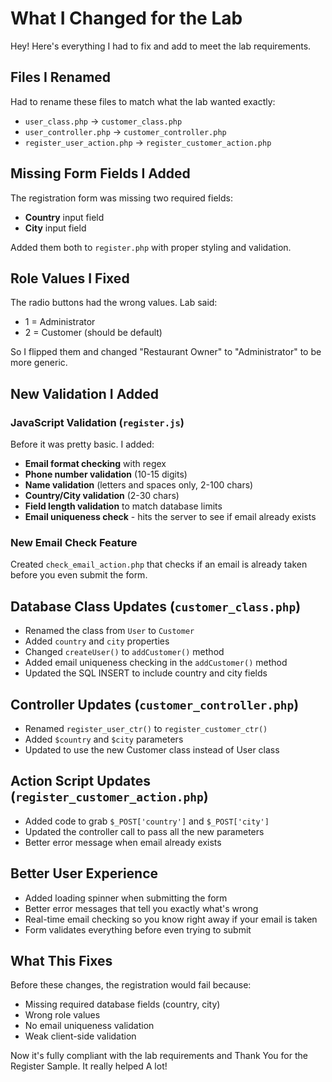 # What I Changed for the Lab

Hey! Here's everything I had to fix and add to meet the lab requirements.

## Files I Renamed

Had to rename these files to match what the lab wanted exactly:
- `user_class.php` → `customer_class.php`
- `user_controller.php` → `customer_controller.php` 
- `register_user_action.php` → `register_customer_action.php`

## Missing Form Fields I Added

The registration form was missing two required fields:
- **Country** input field
- **City** input field

Added them both to `register.php` with proper styling and validation.

## Role Values I Fixed

The radio buttons had the wrong values. Lab said:
- 1 = Administrator 
- 2 = Customer (should be default)

So I flipped them and changed "Restaurant Owner" to "Administrator" to be more generic.

## New Validation I Added

### JavaScript Validation (`register.js`)
Before it was pretty basic. I added:
- **Email format checking** with regex
- **Phone number validation** (10-15 digits)
- **Name validation** (letters and spaces only, 2-100 chars)
- **Country/City validation** (2-30 chars)
- **Field length validation** to match database limits
- **Email uniqueness check** - hits the server to see if email already exists

### New Email Check Feature
Created `check_email_action.php` that checks if an email is already taken before you even submit the form.

## Database Class Updates (`customer_class.php`)

- Renamed the class from `User` to `Customer`
- Added `country` and `city` properties
- Changed `createUser()` to `addCustomer()` method
- Added email uniqueness checking in the `addCustomer()` method
- Updated the SQL INSERT to include country and city fields

## Controller Updates (`customer_controller.php`)

- Renamed `register_user_ctr()` to `register_customer_ctr()`
- Added `$country` and `$city` parameters
- Updated to use the new Customer class instead of User class

## Action Script Updates (`register_customer_action.php`)

- Added code to grab `$_POST['country']` and `$_POST['city']`
- Updated the controller call to pass all the new parameters
- Better error message when email already exists

## Better User Experience

- Added loading spinner when submitting the form
- Better error messages that tell you exactly what's wrong
- Real-time email checking so you know right away if your email is taken
- Form validates everything before even trying to submit

## What This Fixes

Before these changes, the registration would fail because:
- Missing required database fields (country, city)
- Wrong role values 
- No email uniqueness validation
- Weak client-side validation

Now it's fully compliant with the lab requirements and Thank You for the Register Sample. It really helped A lot!
